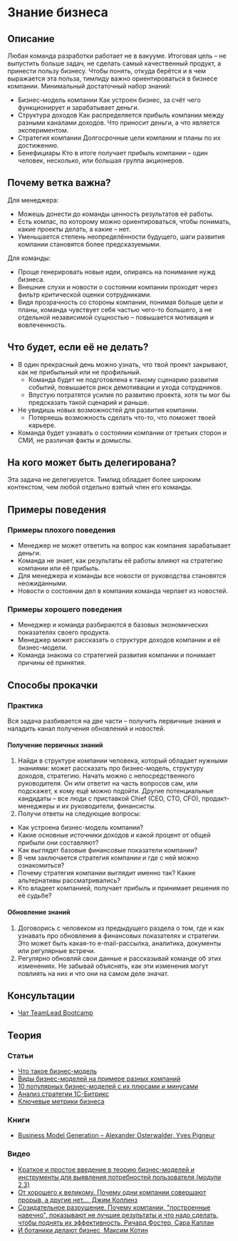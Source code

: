 # Знание бизнеса
## Описание
Любая команда разработки работает не в вакууме. Итоговая цель – не выпустить больше задач, не сделать самый качественный продукт, а принести пользу бизнесу. Чтобы  понять, откуда берётся и в чем выражается эта польза, тимлиду важно ориентироваться в бизнесе компании. Минимальный достаточный набор знаний:
- Бизнес-модель компании
  Как устроен бизнес, за счёт чего функционирует и зарабатывает деньги.
- Структура доходов
  Как распределяется прибыль компании между разными каналами доходов. Что приносит деньги, а что является экспериментом.
- Стратегия компании
  Долгосрочные цели компании и планы по их достижению.
- Бенефициары
  Кто в итоге получает прибыль компании – один человек, несколько, или большая группа акционеров.

## Почему ветка важна?
Для менеджера:
- Можешь донести до команды ценность результатов её работы.
- Есть компас, по которому можно ориентироваться, чтобы понимать, какие проекты делать, а какие – нет.
- Уменьшается степень неопределённости будущего, шаги развития компании становятся более предсказуемыми.

Для команды:
- Проще генерировать новые идеи, опираясь на понимание нужд бизнеса.
- Внешние слухи и новости о состоянии компании проходят через фильтр критической оценки сотрудниками.
- Видя прозрачность со стороны компании, понимая больше цели и планы, команда чувствует себя частью чего-то большего, а не отдельной независимой сущностью – повышается мотивация и вовлеченность.

## Что будет, если её не делать?
- В один прекрасный день можно узнать, что твой проект закрывают, как не прибыльный или не профильный.
  - Команда будет не подготовлена к такому сценарию развития событий, повышается риск демотивации и ухода сотрудников.
  - Впустую потратятся усилия по развитию проекта, хотя ты мог бы предсказать такой сценарий и раньше.
- Не увидишь новых возможностей для развития компании.
  - Потеряешь возможность сделать что-то, что поможет твоей карьере.
- Команда будет узнавать о состоянии компании от третьих сторон и СМИ, не различая факты и домыслы.

## На кого может быть делегирована?
Эта задача не делегируется. Тимлид обладает более широким контекстом, чем любой отдельно взятый член его команды.

## Примеры поведения
### Примеры плохого поведения
- Менеджер не может ответить на вопрос как компания зарабатывает деньги.
- Команда не знает, как результаты её работы влияют на стратегию компании или её прибыль.
- Для менеджера и команды все новости от руководства становятся неожиданными.
- Новости о состоянии дел в компании команда черпает из новостей.

### Примеры хорошего поведения
- Менеджер и команда разбираются в базовых экономических показателях своего продукта.
- Менеджер может рассказать о структуре доходов компании и её бизнес-модели.
- Команда знакома со стратегией развития компании и понимает причины её принятия.

## Способы прокачки
### Практика
Вся задача разбивается на две части – получить первичные знания и наладить канал получения обновлений и новостей.

#### Получение первичных знаний
1. Найди в структуре компании человека, который обладает нужными знаниями: может рассказать про бизнес-модель, структуру доходов, стратегию. Начать можно с непосредственного руководителя. Он или ответит на часть вопросов сам, или подскажет, к кому ещё можно подойти. Другие потенциальные кандидаты – все люди с приставкой Chief (CEO, CTO, CFO), продакт-менеджеры и их руководители, финансисты.
2. Получи ответы на следующие вопросы:
  - Как устроена бизнес-модель компании?
  - Какие основные источники доходов и какой процент от общей прибыли они составляют?
  - Как выглядят базовые финансовые показатели компании?
  - В чем заключается стратегия компании и где с ней можно ознакомиться?
  - Почему стратегия компании выглядит именно так? Какие альтернативы рассматривались?
  - Кто владеет компанией, получает прибыль и принимает решения по её судьбе?

#### Обновление знаний
1. Договорись с человеком из предыдущего раздела о том, где и как узнавать про обновления в финансовых показателях и стратегии. Это может быть какая-то e-mail-рассылка, аналитика, документы или регулярные встречи.
2. Регулярно обновляй свои данные и рассказывай команде об этих изменениях. Не забывай объяснять, как эти изменения могут повлиять на них и что они на самом деле значат.

## Консультации
- [Чат TeamLead Bootcamp](https://t.me/teamlead_bootcamp)

## Теория
### Статьи
- [Что такое бизнес-модель](https://hbr.org/2015/01/what-is-a-business-model)
- [Виды бизнес-моделей на примере разных компаний](https://habr.com/ru/company/friifond/blog/286680/)
- [10 популярных бизнес-моделей с их плюсами и минусами](https://medium.com/@founding/the-10-most-popular-startup-revenue-models-9ee29bcb8a89)
- [Анализ стратегии 1С-Битрикс](https://vc.ru/ontico/76561-pochemu-vas-vse-dolzhny-hotet-ili-nuzhna-li-razrabotchiku-strategiya)
- [Ключевые метрики бизнеса](https://vc.ru/flood/40170-kak-nahodit-klyuchevye-metriki-biznesa-i-pravilno-reagirovat-na-problemy-opyt-facebook-airbnb-i-drugih-kompaniy)

### Книги
- [Business Model Generation – Alexander Osterwalder, Yves Pigneur](https://www.goodreads.com/book/show/7723797-business-model-generation)

### Видео
- [Краткое и простое введение в теорию бизнес-моделей и инструменты для выявления потребностей пользователя (модули 2,3)](https://www.business-class.pro/module/2)
- [От хорошего к великому. Почему одни компании совершают прорыв, а другие нет..., Джим Коллинз](https://www.ozon.ru/context/detail/id/19544092/)
- [Созидательное разрушение. Почему компании, "построенные навечно", показывают не лучшие результаты и что надо сделать, чтобы поднять их эффективность, Ричард Фостер, Сара Каплан](https://www.ozon.ru/context/detail/id/32165868/)
- [И ботаники делают бизнес, Максим Котин](https://www.ozon.ru/context/detail/id/6109556/)
